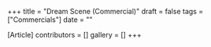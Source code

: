 +++
title = "Dream Scene (Commercial)"
draft = false
tags = ["Commercials"]
date = ""

[Article]
contributors = []
gallery = []
+++